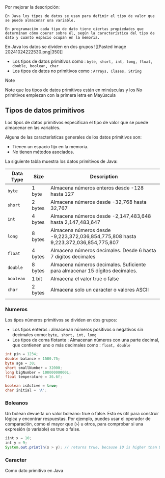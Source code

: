 Por mejorar la descripción:

	En Java los tipos de datos se usan para definir el tipo de valor que se puede almacenar una variable.
	
	En programación cada tipo de dato tiene ciertas propiedades que determinan cómo operar sobre él, según la característica del tipo de dato y cuanto espacio ocupan en la memoria.


En Java los datos se dividen en dos grupos
![[Pasted image 20241024222530.png|350]]
- Los tipos de datos primitivos como : `byte, short, int, long, float, double, boolean, char`
- Los tipos de datos no primitivos como : `Arrays, Clases, String`

> [!note] 
> Note que los tipos de datos primitivos están en minúsculas y los No primitivos empiezan con la primera letra en Mayúscula


## Tipos de datos primitivos
Los tipos de datos primitivos especifican el tipo de valor que se puede almacenar en las variables.

Alguna de las características generales de los datos primitivos son:
- Tienen un espacio fijo en la memoria.
- No tienen métodos asociados.

La siguiente tabla muestra los datos primitivos de Java:

| Data Type | Size    | Description                                                                       |
| --------- | ------- | --------------------------------------------------------------------------------- |
| `byte`    | 1 byte  | Almacena números enteros desde -128 hasta 127                                     |
| `short`   | 2 bytes | Almacena números desde -32,768 hasta 32,767                                       |
| `int`     | 4 bytes | Almacena números desde -2,147,483,648 hasta 2,147,483,647                         |
| `long`    | 8 bytes | Almacena números desde -9,223,372,036,854,775,808 hasta 9,223,372,036,854,775,807 |
| `float`   | 4 bytes | Almacena números decimales. Desde 6 hasta 7 digitos decimales                     |
| `double`  | 8 bytes | Almacena números decimales. Suficiente para almacenar 15 dígitos decimales.       |
| `boolean` | 1 bit   | Almacena el valor true o false                                                    |
| `char`    | 2 bytes | Almacena solo un caracter o valores ASCII                                         |
|           |         |                                                                                   |

### Numeros
Los tipos números primitivos se dividen en dos grupos:
- Los tipos enteros : almacenan números positivos o negativos sin decimales como: `byte, short, int, long`
- Los tipos de coma flotante : Almacenan números con una parte decimal, que contienen uno o más decimales como : `float, double`


```java
int pin = 1234; 
double balance = 1500.75;
byte age = 30; 
short smallNumber = 32000; 
long bigNumber = 10000000000L; 
float temperature = 36.6f;

boolean isActive = true; 
char initial = 'A'; 
```


### Boleanos
Un bolean devuelta un valor boleano: true o false. Esto es útil para construir lógica y encontrar respuestas. Por ejemplo, puedes usar el operador de comparación, como el mayor que (`>`) u otros, para comprobar si una expresión (o variable) es true o false.

```java
iint x = 10;
int y = 9;
System.out.println(x > y); // returns true, because 10 is higher than 9
```


### Caracter
Como dato primitivo en Java










